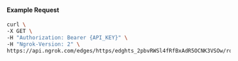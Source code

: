 <!-- Code generated for API Clients. DO NOT EDIT. -->

#### Example Request

```bash
curl \
-X GET \
-H "Authorization: Bearer {API_KEY}" \
-H "Ngrok-Version: 2" \
https://api.ngrok.com/edges/https/edghts_2pbvRWSl4fRfBxAdR5OCNK3VSOw/routes/edghtsrt_2pbvRV1VzyewfwBfZsakyAjixrA/circuit_breaker
```
